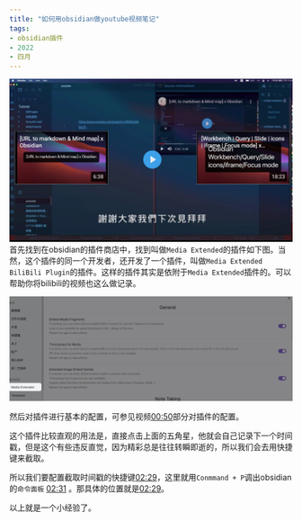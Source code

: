 ```yaml
---
title: "如何用obsidian做youtube视频笔记"
tags:
- obsidian插件
- 2022
- 四月
---
```

![网站博主的视频截图](Pasted%20image%2020220415221626.png)
首先找到在obsidian的插件商店中，找到叫做`Media Extended`的插件如下图。当然，这个插件的同一个开发者，还开发了一个插件，叫做`Media Extended BiliBili Plugin`的插件。这样的插件其实是依附于`Media Extended`插件的。可以帮助你将bilibili的视频也这么做记录。

![插件商店图片](Pasted%20image%2020220415220424.png)

然后对插件进行基本的配置，可参见视频[00:50](https://www.youtube.com/watch?v=YQA8OKwATHI#t=50.65042018882752)部分对插件的配置。

这个插件比较直观的用法是，直接点击上面的五角星，他就会自己记录下一个时间戳，但是这个有些违反直觉，因为精彩总是往往转瞬即逝的，所以我们会去用快捷键来截取。

所以我们要配置截取时间戳的快捷键[02:29](https://www.youtube.com/watch?v=YQA8OKwATHI#t=149.54828115449524)，这里就用`Conmmand + P`调出obsidian的`命令面板` 
[02:31](https://www.youtube.com/watch?v=YQA8OKwATHI#t=151.495219)
。那具体的位置就是[02:29](https://www.youtube.com/watch?v=YQA8OKwATHI#t=149.54828115449524)。

以上就是一个小经验了。
